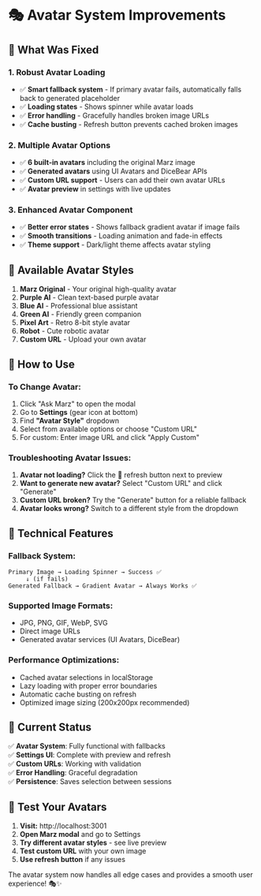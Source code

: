 # 🎭 Avatar System Improvements

## 🎯 **What Was Fixed**

### **1. Robust Avatar Loading**
- ✅ **Smart fallback system** - If primary avatar fails, automatically falls back to generated placeholder
- ✅ **Loading states** - Shows spinner while avatar loads
- ✅ **Error handling** - Gracefully handles broken image URLs
- ✅ **Cache busting** - Refresh button prevents cached broken images

### **2. Multiple Avatar Options**
- ✅ **6 built-in avatars** including the original Marz image
- ✅ **Generated avatars** using UI Avatars and DiceBear APIs
- ✅ **Custom URL support** - Users can add their own avatar URLs
- ✅ **Avatar preview** in settings with live updates

### **3. Enhanced Avatar Component**
- ✅ **Better error states** - Shows fallback gradient avatar if image fails
- ✅ **Smooth transitions** - Loading animation and fade-in effects
- ✅ **Theme support** - Dark/light theme affects avatar styling

## 🎨 **Available Avatar Styles**

1. **Marz Original** - Your original high-quality avatar
2. **Purple AI** - Clean text-based purple avatar
3. **Blue AI** - Professional blue assistant
4. **Green AI** - Friendly green companion  
5. **Pixel Art** - Retro 8-bit style avatar
6. **Robot** - Cute robotic avatar
7. **Custom URL** - Upload your own avatar

## 🔧 **How to Use**

### **To Change Avatar:**
1. Click "Ask Marz" to open the modal
2. Go to **Settings** (gear icon at bottom)
3. Find **"Avatar Style"** dropdown
4. Select from available options or choose "Custom URL"
5. For custom: Enter image URL and click "Apply Custom"

### **Troubleshooting Avatar Issues:**
1. **Avatar not loading?** Click the 🔄 refresh button next to preview
2. **Want to generate new avatar?** Select "Custom URL" and click "Generate" 
3. **Custom URL broken?** Try the "Generate" button for a reliable fallback
4. **Avatar looks wrong?** Switch to a different style from the dropdown

## 📱 **Technical Features**

### **Fallback System:**
```
Primary Image → Loading Spinner → Success ✅
     ↓ (if fails)
Generated Fallback → Gradient Avatar → Always Works ✅
```

### **Supported Image Formats:**
- JPG, PNG, GIF, WebP, SVG
- Direct image URLs
- Generated avatar services (UI Avatars, DiceBear)

### **Performance Optimizations:**
- Cached avatar selections in localStorage
- Lazy loading with proper error boundaries
- Automatic cache busting on refresh
- Optimized image sizing (200x200px recommended)

## 🚀 **Current Status**

✅ **Avatar System**: Fully functional with fallbacks  
✅ **Settings UI**: Complete with preview and refresh  
✅ **Custom URLs**: Working with validation  
✅ **Error Handling**: Graceful degradation  
✅ **Persistence**: Saves selection between sessions

## 🎯 **Test Your Avatars**

1. **Visit:** http://localhost:3001
2. **Open Marz modal** and go to Settings
3. **Try different avatar styles** - see live preview
4. **Test custom URL** with your own image
5. **Use refresh button** if any issues

The avatar system now handles all edge cases and provides a smooth user experience! 🎭✨